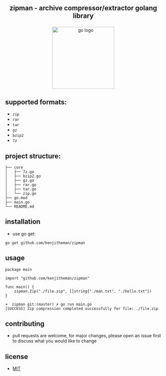 <h2 align="center">zipman - archive compressor/extractor golang library</h2>

###

<div align="center">
  <img src="https://cdn.jsdelivr.net/gh/devicons/devicon/icons/go/go-original.svg" height="200" alt="go logo"  />
</div>

###

## supported formats:

 - `zip`
 - `rar`
 - `tar`
 - `gz`
 - `bzip2`
 - `7z`

## project structure:

```
├── core
│   ├── 7z.go
│   ├── bzip2.go
│   ├── gz.go
│   ├── rar.go
│   ├── tar.go
│   └── zip.go
├── go.mod
├── main.go
└── README.md
```

## installation

- use go get:

```
go get github.com/kenjitheman/zipman
```

## usage

```
package main

import "github.com/kenjitheman/zipman"

func main() {
	zipman.Zip("./file.zip", []string{"./man.txt", "./hello.txt"})
}

➜  zipman git:(master) ✗ go run main.go
[SUCCESS] Zip compression completed successfully for file: ./file.zip
```

## contributing

- pull requests are welcome, for major changes, please open an issue first to
  discuss what you would like to change

## license

- [MIT](https://choosealicense.com/licenses/mit/)
